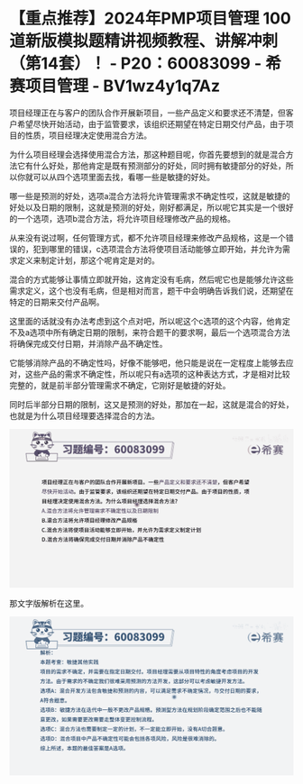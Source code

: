 # 【重点推荐】2024年PMP项目管理 100道新版模拟题精讲视频教程、讲解冲刺（第14套）！ - P20：60083099 - 希赛项目管理 - BV1wz4y1q7Az

项目经理正在与客户的团队合作开展新项目，一些产品定义和要求还不清楚，但客户希望尽快开始活动，由于监管要求，该组织还期望在特定日期交付产品，由于项目的性质，项目经理决定使用混合方法。

为什么项目经理会选择使用混合方法，那这种题目呢，你首先要想到的就是混合方法它有什么好处，那他肯定是既有预测部分的好处，同时拥有敏捷部分的好处，所以你就可以从四个选项里面去找，看哪一些是敏捷的好处。

哪一些是预测的好处，选项a混合方法将允许管理需求不确定性哎，这就是敏捷的好处以及日期的限制，这就是预测的好处，刚好都满足，所以呢它其实是一个很好的一个选项，选项b混合方法，将允许项目经理修改产品的规格。

从来没有说过啊，任何管理方式，都不允许项目经理来修改产品规格，这是一个错误的，犯到哪里的错误，c选项混合方法将使项目活动能够立即开始，并允许为需求定义来制定计划，那这个呢肯定是对的。

混合的方式能够让事情立即就开始，这肯定没有毛病，然后呢它也是能够允许这些需求定义，这个也没有毛病，但是相对而言，题干中会明确告诉我们说，还期望在特定的日期来交付产品啊。

这里面的话就没有办法考虑到这个点对吧，所以呢这个c选项的这个内容，他肯定不及a选项中所有确定日期的限制，来符合题干的要求啊，最后一个选项混合方法将确保完成交付日期，并消除产品不确定性。

它能够消除产品的不确定性吗，好像不能够吧，他只能是说在一定程度上能够去应对，这些产品的需求不确定性，所以呢只有a选项的这种表达方式，才是相对比较完整的，就是前半部分管理需求不确定，它刚好是敏捷的好处。

同时后半部分日期的限制，这又是预测的好处，那加在一起，这就是混合的好处，也就是为什么项目经理要选择混合的方法。



![](img/ffbdaa70c9f44a48c4d3a0c9d920c660_1.png)

那文字版解析在这里。

![](img/ffbdaa70c9f44a48c4d3a0c9d920c660_3.png)